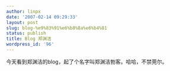 ```yaml
---
author: linpx
date: '2007-02-14 09:29:33'
layout: post
slug: blog-%e9%83%91%e6%b8%8a%e6%b4%81
status: publish
title: Blog 郑渊洁
wordpress_id: '96'
---
```


今天看到郑渊洁的blog，起了个名字叫郑渊洁勃客。哈哈，不禁莞尔。

